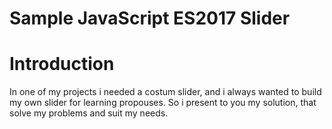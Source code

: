 # Sample JavaScript ES2017 Slider

# Introduction

In one of my projects i needed a costum slider, and i always wanted to build my own slider for learning propouses. So i present to you my solution, that solve my problems and suit my needs.


